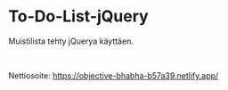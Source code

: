 # To-Do-List-jQuery

Muistilista tehty jQuerya käyttäen.

<br>

Nettiosoite: https://objective-bhabha-b57a39.netlify.app/
